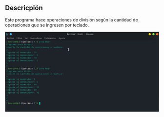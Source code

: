## Descricpión
Este programa hace operaciones de división según la cantidad de operaciones que se ingresen por teclado.

![Ejemplo](/assets/S1/cs1.png)
